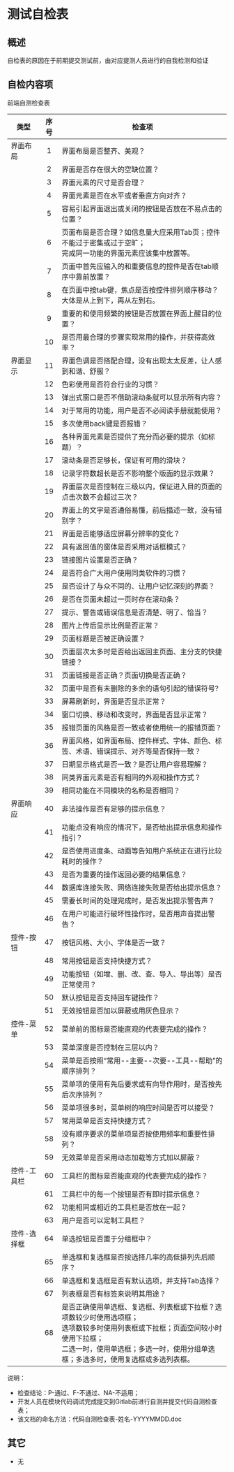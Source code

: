# 测试自检表

## 概述

自检表的原因在于前期提交测试前，由对应提测人员进行的自我检测和验证

## 自检内容项

前端自测检查表

| 类型        | 序号 | 检查项                                                                                                                                                                                                                       |
|-------------|:----:|------------------------------------------------------------------------------------------------------------------------------------------------------------------------------------------------------------------------------|
| 界面布局    | 1    | 界面布局是否整齐、美观？                                                                                                                                                                                                     |
|             | 2    | 界面是否存在很大的空缺位置？                                                                                                                                                                                                 |
|             | 3    | 界面元素的尺寸是否合理？                                                                                                                                                                                                     |
|             | 4    | 界面元素是否在水平或者垂直方向对齐？                                                                                                                                                                                         |
|             | 5    | 容易引起界面退出或关闭的按钮是否放在不易点击的位置？                                                                                                                                                                         |
|             | 6    | 页面布局是否合理？如信息量大应采用Tab页；控件不能过于密集或过于空旷；<br/> 完成同一功能的界面元素应该集中放置等。                                                                                                            |
|             | 7    | 页面中首先应输入的和重要信息的控件是否在tab顺序中靠前放置？                                                                                                                                                                  |
|             | 8    | 在页面中按tab键，焦点是否按控件排列顺序移动？大体是从上到下，再从左到右。                                                                                                                                                    |
|             | 9    | 重要的和使用频繁的按钮是否放置在界面上醒目的位置？                                                                                                                                                                           |
|             | 10   | 是否用最合理的步骤实现常用的操作，并获得高效率？                                                                                                                                                                             |
| 界面显示    | 11   | 界面色调是否搭配合理，没有出现太太反差，让人感到和谐、舒服？                                                                                                                                                                 |
|             | 12   | 色彩使用是否符合行业的习惯？                                                                                                                                                                                                 |
|             | 13   | 弹出式窗口是否不借助滚动条就可以显示所有内容？                                                                                                                                                                               |
|             | 14   | 对于常用的功能，用户是否不必阅读手册就能使用？                                                                                                                                                                               |
|             | 15   | 多次使用back键是否报错？                                                                                                                                                                                                     |
|             | 16   | 各种界面元素是否提供了充分而必要的提示（如标题）？                                                                                                                                                                           |
|             | 17   | 滚动条是否足够长，保证有可用的滑块？                                                                                                                                                                                         |
|             | 18   | 记录字符数超长是否不影响整个版面的显示效果？                                                                                                                                                                                 |
|             | 19   | 界面层次是否控制在三级以内，保证进入目的页面的点击次数不会超过三次？                                                                                                                                                         |
|             | 20   | 界面上的文字是否通俗易懂，前后描述一致，没有错别字？                                                                                                                                                                         |
|             | 21   | 界面是否能够适应屏幕分辨率的变化？                                                                                                                                                                                           |
|             | 22   | 具有返回值的窗体是否采用对话框模式？                                                                                                                                                                                         |
|             | 23   | 链接图片设置是否正确？                                                                                                                                                                                                       |
|             | 24   | 是否符合广大用户使用同类软件的习惯？                                                                                                                                                                                         |
|             | 25   | 是否设计了与众不同的、让用户记忆深刻的界面？                                                                                                                                                                                 |
|             | 26   | 是否在页面未超过一页时存在滚动条？                                                                                                                                                                                           |
|             | 27   | 提示、警告或错误信息是否清楚、明了、恰当？                                                                                                                                                                                   |
|             | 28   | 图片上传后显示比例是否正常？                                                                                                                                                                                                 |
|             | 29   | 页面标题是否被正确设置？                                                                                                                                                                                                     |
|             | 30   | 页面层次太多时是否给出返回主页面、主分支的快捷链接？                                                                                                                                                                         |
|             | 31   | 页面链接是否正确？页面切换是否正确？                                                                                                                                                                                         |
|             | 32   | 页面中是否有未删除的多余的语句引起的错误符号?                                                                                                                                                                                |
|             | 33   | 屏幕刷新时，界面是否显示正常？                                                                                                                                                                                               |
|             | 34   | 窗口切换、移动和改变时，界面是否显示正常？                                                                                                                                                                                   |
|             | 35   | 报错页面的风格是否一致或者使用统一的报错页面？                                                                                                                                                                               |
|             | 36   | 界面风格，如界面布局、控件样式、字体、颜色、标签、术语、错误提示、对齐等是否保持一致？                                                                                                                                       |
|             | 37   | 日期显示格式是否一致？是否让用户容易理解？                                                                                                                                                                                   |
|             | 38   | 同类界面元素是否有相同的外观和操作方式？                                                                                                                                                                                     |
|             | 39   | 相同功能在不同模块的名称是否相同？                                                                                                                                                                                           |
| 界面响应    | 40   | 非法操作是否有足够的提示信息？                                                                                                                                                                                               |
|             | 41   | 功能点没有响应的情况下，是否给出提示信息和操作指引？                                                                                                                                                                         |
|             | 42   | 是否使用进度条、动画等告知用户系统正在进行比较耗时的操作？                                                                                                                                                                   |
|             | 43   | 是否为重要的操作返回必要的结果信息？                                                                                                                                                                                         |
|             | 44   | 数据库连接失败、网络连接失败是否给出提示信息？                                                                                                                                                                               |
|             | 45   | 需要长时间的处理完成时，是否发出提示警告声？                                                                                                                                                                                 |
|             | 46   | 在用户可能进行破坏性操作时，是否用声音提出警告？                                                                                                                                                                             |
| 控件-按钮   | 47   | 按钮风格、大小、字体是否一致？                                                                                                                                                                                               |
|             | 48   | 常用按钮是否支持快捷方式？                                                                                                                                                                                                   |
|             | 49   | 功能按钮（如增、删、改、查、导入、导出等）是否正常使用？                                                                                                                                                                     |
|             | 50   | 默认按钮是否支持回车键操作？                                                                                                                                                                                                 |
|             | 51   | 无效按钮是否加以屏蔽或用灰色显示？                                                                                                                                                                                           |
| 控件-菜单   | 52   | 菜单前的图标是否能直观的代表要完成的操作？                                                                                                                                                                                   |
|             | 53   | 菜单深度是否控制在三层以内？                                                                                                                                                                                                 |
|             | 54   | 菜单是否按照“常用--主要--次要--工具--帮助”的顺序排列？                                                                                                                                                                       |
|             | 55   | 菜单项的使用有先后要求或有向导作用时，是否按先后次序排列？                                                                                                                                                                   |
|             | 56   | 菜单项很多时，菜单树的响应时间是否可以接受？                                                                                                                                                                                 |
|             | 57   | 常用菜单是否支持快捷方式？                                                                                                                                                                                                   |
|             | 58   | 没有顺序要求的菜单项是否按使用频率和重要性排列？                                                                                                                                                                             |
|             | 59   | 无效菜单是否采用动态加载等方式加以屏蔽？                                                                                                                                                                                     |
| 控件-工具栏 | 60   | 工具栏的图标是否能直观的代表要完成的操作？                                                                                                                                                                                   |
|             | 61   | 工具栏中的每一个按钮是否有即时提示信息？                                                                                                                                                                                     |
|             | 62   | 功能相同或相近的工具栏是否放在一起？                                                                                                                                                                                         |
|             | 63   | 用户是否可以定制工具栏？                                                                                                                                                                                                     |
| 控件-选择框 | 64   | 单选按钮是否置于分组框中？                                                                                                                                                                                                   |
|             | 65   | 单选框和复选框是否按选择几率的高低排列先后顺序？                                                                                                                                                                             |
|             | 66   | 单选框和复选框是否有默认选项，并支持Tab选择？                                                                                                                                                                                |
|             | 67   | 列表框是否有标签来说明其用途？                                                                                                                                                                                               |
|             | 68   | 是否正确使用单选框、复选框、列表框或下拉框？选项数较少时使用选项框；<br/> 选项数较多时使用列表框或下拉框；页面空间较小时使用下拉框；<br/> 二选一时，使用单选框；多选一时，使用分组单选框；多选多时，使用复选框或多选列表框。 |

说明：
- 检查结论：P-通过、F-不通过、NA-不适用；
- 开发人员在模块代码调试完成提交到Gitlab前进行自测并提交代码自测检查表；
- 该文档的命名方法：代码自测检查表-姓名-YYYYMMDD.doc

## 其它

- 无
